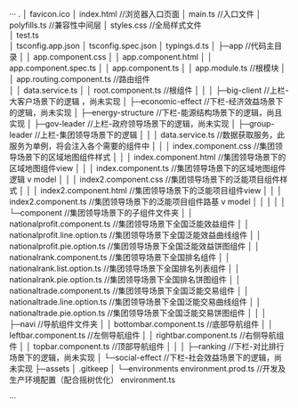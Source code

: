 ···
.
│  favicon.ico
│  index.html                           //浏览器入口页面
│  main.ts 			                    //入口文件
│  polyfills.ts                         //兼容性中间层
│  styles.css                           //全局样式文件  
│  test.ts                              
│  tsconfig.app.json
│  tsconfig.spec.json
│  typings.d.ts
│
├─app                                   //代码主目录 
│  │  app.component.css
│  │  app.component.html
│  │  app.component.spec.ts
│  │  app.component.ts
│  │  app.module.ts                     //根模块
│  │  app.routing.component.ts          //路由组件  
│  │  data.service.ts
│  │  root.component.ts                 //根组件
│  │
│  ├─big-client                         //上栏-大客户场景下的逻辑 ，尚未实现
│  ├─economic-effect                    //下栏-经济效益场景下的逻辑，尚未实现
│  ├─energy-structure                   //下栏-能源结构场景下的逻辑，尚且实现
│  ├─gov-leader                         //上栏-政府领导场景下的逻辑，尚未实现
│  ├─group-leader                       //上栏-集团领导场景下的逻辑
│  │  │  data.service.ts                //数据获取服务，此服务为单例，将会注入各个需要的组件中
│  │  │  index.component.css            //集团领导场景下的区域地图组件样式
│  │  │  index.component.html           //集团领导场景下的区域地图组件view
│  │  │  index.component.ts             //集团领导场景下的区域地图组件逻辑 v model 
│  │  │  index2.component.css           //集团领导场景下的泛能项目组件样式
│  │  │  index2.component.html          //集团领导场景下的泛能项目组件view
│  │  │  index2.component.ts            //集团领导场景下的泛能项目组件路基 v model
│  │  │
│  │  └─component                       //集团领导场景下的子组件文件夹
│  │          nationalprofit.component.ts       //集团领导场景下全国泛能效益组件
│  │          nationalprofit.line.option.ts     //集团领导场景下全国泛能效益曲线组件
│  │          nationalprofit.pie.option.ts      //集团领导场景下全国泛能效益饼图组件
│  │          nationalrank.component.ts         //集团领导场景下全国排名组件
│  │          nationalrank.list.option.ts       //集团领导场景下全国排名列表组件
│  │          nationalrank.pie.option.ts        //集团领导场景下全国排名饼图组件
│  │          nationaltrade.component.ts        //集团领导场景下全国泛能交易组件
│  │          nationaltrade.line.option.ts      //集团领导场景下全国泛能交易曲线组件
│  │          nationaltrade.pie.option.ts       //集团领导场景下全国泛能交易饼图组件
│  │
│  ├─navi                               //导航组件文件夹
│  │      bottombar.component.ts                //底部导航组件
│  │      leftbar.component.ts                  //左侧导航组件
│  │      rightbar.component.ts                 //右侧导航组件
│  │      topbar.component.ts                   //顶部导航组件
│  │
│  ├─ranking                            //下栏-对比排行场景下的逻辑，尚未实现
│  └─social-effect                      //下栏-社会效益场景下的逻辑，尚未实现
├─assets
│      .gitkeep
│
└─environments
        environment.prod.ts             //开发及生产环境配置（配合摇树优化）
        environment.ts

···        